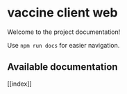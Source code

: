 # vaccine client web

Welcome to the project documentation!

Use `npm run docs` for easier navigation.

## Available documentation

[[index]]
